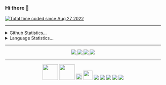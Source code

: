 ### Hi there 👋

<!--
**EdwardLeeData/EdwardLeeData** is a ✨ _special_ ✨ repository because its `README.md` (this file) appears on your GitHub profile.

Here are some ideas to get you started:

- 🔭 I’m currently working on ...
- 🌱 I’m currently learning ...
- 👯 I’m looking to collaborate on ...
- 🤔 I’m looking for help with ...
- 💬 Ask me about ...
- 📫 How to reach me: ...
- 😄 Pronouns: ...
- ⚡ Fun fact: ...
-->
<a href="https://wakatime.com/@77298fc6-b57e-486c-bec5-2ea798830ccd"><img src="https://wakatime.com/badge/user/77298fc6-b57e-486c-bec5-2ea798830ccd.svg" alt="Total time coded since Aug 27 2022" /></a>
 <hr/>
 <details>
  <summary>Github Statistics...</summary>
  <p align = "center">
    <img src="https://github-readme-stats.vercel.app/api?username=EdwardLeeData&count_private=true&show_icons=true"/>
  </p>
 </details>
 
 <details>
  <summary>Language Statistics...</summary>
  <p align = "center">
<img src="https://github-readme-stats.vercel.app/api/top-langs/?username=anuraghazra&layout=compact"/>
  </p>
 <p align = "center">
  <img src="https://wakatime.com/share/@77298fc6-b57e-486c-bec5-2ea798830ccd/60128f1f-0dfd-481f-8aae-0f2ffe169cd0.svg" height="400"/>
 </p>
 </details>

<hr/>
<p align="center">
  <a href= "https://github.com/EdwardLeeData">
    <img src="https://img.icons8.com/material-outlined/30/689d6a/source-code.png"/>
  </a>
  <a href= "https://www.linkedin.com/in/edwardleedata/">
    <img src="https://img.icons8.com/material-outlined/30/689d6a/linkedin.png"/>
  </a>
  <a href="https://github.com/EdwardLeeData/EdwardLeeData/blob/main/Jaeyun%20Lee%20-%20Software%20Engineer.pdf">
    <img src="https://img.icons8.com/material-outlined/30/689d6a/parse-from-clipboard.png"/>
  </a>
  <a href="mailto:edwardlee.data@gmail.com">
    <img src="https://img.icons8.com/ios-glyphs/30/689d6a/physics.png"/>
  </a>
</p>

<hr/>
<p align="center">
 <img src="https://user-images.githubusercontent.com/46063222/209597898-10fe1617-8583-45f8-bf03-71edefec72fb.png" height="50"/>
 <img src="https://user-images.githubusercontent.com/46063222/209598018-ccb66d8a-567d-40d7-a41a-94b91d6a56c3.png" height="50"/>
<img src="https://user-images.githubusercontent.com/46063222/209598138-324eb0fb-b748-4cdd-8ba2-66d1a92fae1b.png" height="20"/>
 <img src="https://user-images.githubusercontent.com/46063222/209598827-72632d34-7f8f-4f3b-a0dd-a1046004ec36.png" height="30"/>
 <img src="https://user-images.githubusercontent.com/46063222/209598240-25439bc5-04cc-400f-b1d2-702c1eff250e.png"/>
 <img src="https://user-images.githubusercontent.com/46063222/209598394-48eb1763-125a-477e-a621-fc7a20e3bdc2.png"/>
 <img src="https://user-images.githubusercontent.com/46063222/209598497-d32d19c4-722d-45d4-a7b5-d72a9c931cad.png"/>
 <img src="https://user-images.githubusercontent.com/46063222/209598581-f7f84f5f-b08c-4723-b48a-e99a2974e858.png"/>
 <img src="https://user-images.githubusercontent.com/46063222/209598624-2eeb16f7-635e-4f16-839d-53f186dfb787.png"/>
 </p>


